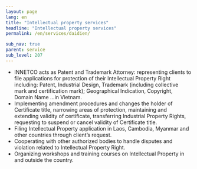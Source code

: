 ```yaml
---
layout: page
lang: en
title: "Intellectual property services"
headline: "Intellectual property services"
permalink: /en/services/daidien/

sub_nav: true
parent: service
sub_level: 207
---
```


- INNETCO acts as Patent and Trademark Attorney: representing clients to file applications for protection of their Intellectual Property Right including: Patent, Industrial Design, Trademark (including collective mark and certification mark); Geographical Indication, Copyright, Domain Name …in Vietnam.
- Implementing amendment procedures and changes the holder of Certificate title, narrowing areas of protection, maintaining and extending validity of certificate, transferring Industrial Property Rights, requesting to suspend or cancel validity of Certificate title.
- Filing Intellectual Property application in Laos, Cambodia, Myanmar and other countries through client’s request.
- Cooperating with other authorized bodies to handle disputes and violation related to Intellectual Property Right.
- Organizing workshops and training courses on Intellectual Property in and outside the country.

